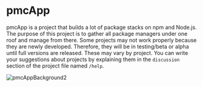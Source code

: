 # pmcApp
pmcApp is a project that builds a lot of package stacks on npm and Node.js. The purpose of this project is to gather all package managers under one roof and manage from there. Some projects may not work properly because they are newly developed. Therefore, they will be in testing/beta or alpha until full versions are released. These may vary by project. You can write your suggestions about projects by explaining them in the `discussion` section of the project file named `/help`.

![pmcAppBackground2](https://github.com/pmcApp/.github/assets/68991507/114e8314-c558-4b19-8240-9677af6daae4)
